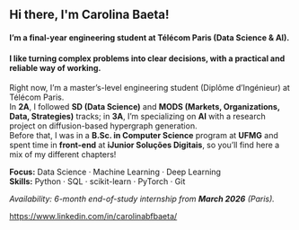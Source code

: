 ## Hi there, I'm Carolina Baeta!

#### I’m a final-year engineering student at Télécom Paris (Data Science & AI).  
#### I like turning complex problems into clear decisions, with a practical and reliable way of working.


Right now, I’m a master’s-level engineering student (Diplôme d’Ingénieur) at Télécom Paris.  
In **2A**, I followed **SD (Data Science)** and **MODS (Markets, Organizations, Data, Strategies)** tracks; 
in **3A**, I’m specializing on **AI** with a research project on diffusion-based hypergraph generation.  
Before that, I was in a **B.Sc. in Computer Science** program at **UFMG** and spent time in **front-end** at **iJunior Soluções Digitais**, so you’ll find here a mix of my different chapters!

**Focus:** Data Science · Machine Learning · Deep Learning  
**Skills:** Python · SQL · scikit-learn · PyTorch · Git

*Availability: 6-month end-of-study internship from **March 2026** (Paris).*

https://www.linkedin.com/in/carolinabfbaeta/
